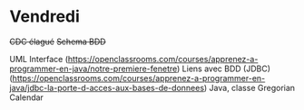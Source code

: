 # Vendredi


~~CDC élagué~~
~~Schema BDD~~

UML
  Interface (https://openclassrooms.com/courses/apprenez-a-programmer-en-java/notre-premiere-fenetre)
  Liens avec BDD (JDBC)
  (https://openclassrooms.com/courses/apprenez-a-programmer-en-java/jdbc-la-porte-d-acces-aux-bases-de-donnees)
Java, classe Gregorian Calendar
